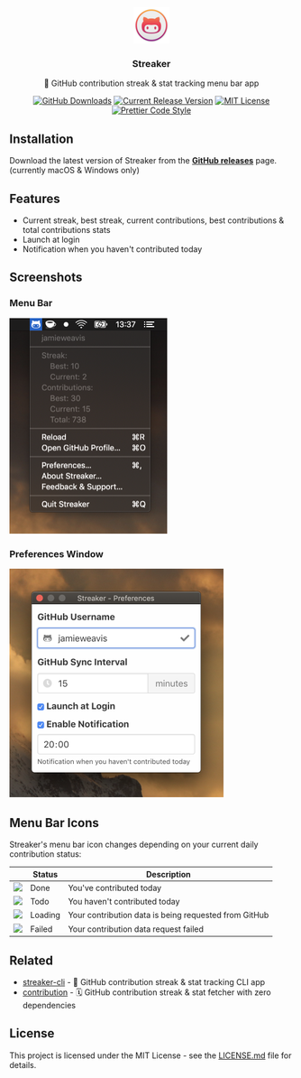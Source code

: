<p align="center"><img src="./build/icon@2x.png" height="64" alt="Streaker Icon"></p>
<h3 align="center">Streaker</h3>
<p align="center">🐙 GitHub contribution streak & stat tracking menu bar app<p>
<p align="center">
    <a href="https://github.com/jamieweavis/streaker/releases"><img src="https://img.shields.io/github/downloads/jamieweavis/streaker/total.svg" alt="GitHub Downloads"></a>
    <a href="https://github.com/jamieweavis/streaker/releases"><img src="https://img.shields.io/github/release/jamieweavis/streaker.svg" alt="Current Release Version"></a>
    <a href="https://github.com/jamieweavis/streaker/blob/master/LICENSE.md"><img src="https://img.shields.io/badge/license-MIT-blue.svg" alt="MIT License"></a>
    <a href="https://github.com/prettier/prettier"><img src="https://img.shields.io/badge/code_style-prettier-ff69b4.svg" alt="Prettier Code Style"></a>
</p>

## Installation

Download the latest version of Streaker from the **[GitHub releases](https://github.com/jamieweavis/streaker/releases)** page. (currently macOS & Windows only)

## Features

- Current streak, best streak, current contributions, best contributions & total contributions stats
- Launch at login
- Notification when you haven't contributed today

## Screenshots

### Menu Bar

<img src="./screenshots/menu-bar.png" width="280" alt="Menu Bar Screenshot">

### Preferences Window

<img src="./screenshots/preferences-window.png" width="380" alt="Preferences Screenshot">

## Menu Bar Icons

Streaker's menu bar icon changes depending on your current daily contribution status:

|                                                              | Status  | Description                                           |
| ------------------------------------------------------------ | ------- | ----------------------------------------------------- |
| <img src="./src/icons/macos/doneTemplate@2x.png" width="16"> | Done    | You've contributed today                              |
| <img src="./src/icons/macos/todoTemplate@2x.png" width="16"> | Todo    | You haven't contributed today                         |
| <img src="./src/icons/macos/loadTemplate@2x.png" width="16"> | Loading | Your contribution data is being requested from GitHub |
| <img src="./src/icons/macos/failTemplate@2x.png" width="16"> | Failed  | Your contribution data request failed                 |

## Related

- [streaker-cli](https://github.com/jamieweavis/streaker-cli) - 🐙 GitHub contribution streak & stat tracking CLI app
- [contribution](https://github.com/jamieweavis/contribution) - 🗓 GitHub contribution streak & stat fetcher with zero dependencies

## License

This project is licensed under the MIT License - see the [LICENSE.md](LICENSE.md) file for details.
